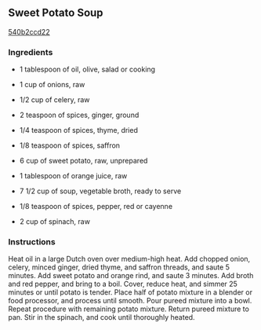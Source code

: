 ## Sweet Potato Soup

[540b2ccd22](http://www.myrecipes.com/recipe/sweet-potato-soup-2)

### Ingredients

 - 1 tablespoon of oil, olive, salad or cooking

 - 1 cup of onions, raw

 - 1/2 cup of celery, raw

 - 2 teaspoon of spices, ginger, ground

 - 1/4 teaspoon of spices, thyme, dried

 - 1/8 teaspoon of spices, saffron

 - 6 cup of sweet potato, raw, unprepared

 - 1 tablespoon of orange juice, raw

 - 7 1/2 cup of soup, vegetable broth, ready to serve

 - 1/8 teaspoon of spices, pepper, red or cayenne

 - 2 cup of spinach, raw

### Instructions

Heat oil in a large Dutch oven over medium-high heat. Add chopped onion, celery, minced ginger, dried thyme, and saffron threads, and saute 5 minutes. Add sweet potato and orange rind, and saute 3 minutes. Add broth and red pepper, and bring to a boil. Cover, reduce heat, and simmer 25 minutes or until potato is tender. Place half of potato mixture in a blender or food processor, and process until smooth. Pour pureed mixture into a bowl. Repeat procedure with remaining potato mixture. Return pureed mixture to pan. Stir in the spinach, and cook until thoroughly heated.